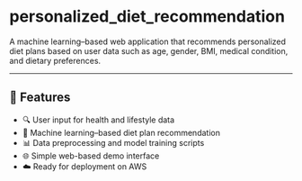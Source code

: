 # personalized_diet_recommendation

A machine learning–based web application that recommends personalized diet plans based on user data such as age, gender, BMI, medical condition, and dietary preferences.

---

## 🚀 Features

- 🔍 User input for health and lifestyle data  
- 🤖 Machine learning–based diet plan recommendation  
- 📊 Data preprocessing and model training scripts  
- 🌐 Simple web-based demo interface  
- ☁️ Ready for deployment on AWS  

